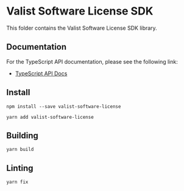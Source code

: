 # Valist Software License SDK

This folder contains the Valist Software License SDK library.

## Documentation

For the TypeScript API documentation, please see the following link:

* [TypeScript API Docs](https://docs.valist.io/lib/classes/_index_.valist.html)

## Install

```shell
npm install --save valist-software-license

yarn add valist-software-license
```

## Building

```shell
yarn build
```

## Linting

```shell
yarn fix
```